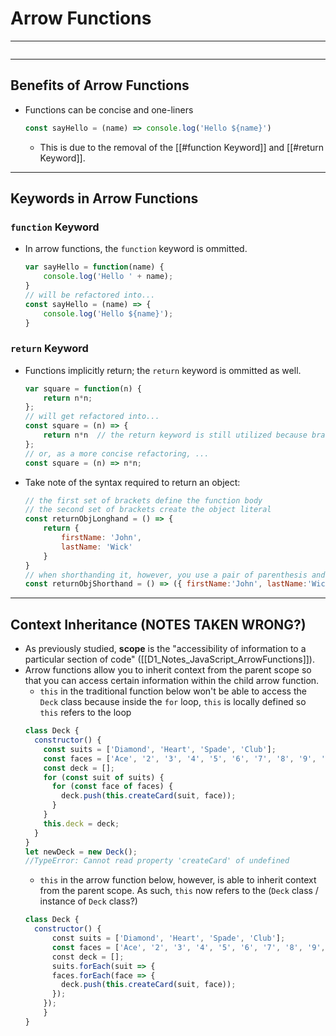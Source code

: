 # Arrow Functions
---
```toc
```
---

## Benefits of Arrow Functions
- Functions can be concise and one-liners
	```js
	const sayHello = (name) => console.log('Hello ${name}')
	```
	- This is due to the removal of the [[#function Keyword]] and [[#return Keyword]].


---

## Keywords in Arrow Functions

### `function` Keyword
- In arrow functions, the `function` keyword is ommitted.
	```js
	var sayHello = function(name) {
		console.log('Hello ' + name);
	}
	// will be refactored into...
	const sayHello = (name) => {
		console.log('Hello ${name}');
	}
	```

### `return` Keyword
- Functions implicitly return; the `return` keyword is ommitted as well.
	```js
	var square = function(n) {
		return n*n;
	};
	// will get refactored into...
	const square = (n) => {
		return n*n  // the return keyword is still utilized because brackets are still utilized
	};
	// or, as a more concise refactoring, ...
	const square = (n) => n*n;
	```
- Take note of the syntax required to return an object:
	```js
	// the first set of brackets define the function body
	// the second set of brackets create the object literal
	const returnObjLonghand = () => {
		return {
			firstName: 'John',
			lastName: 'Wick'
		}
	}
	// when shorthanding it, however, you use a pair of parenthesis and brackets
	const returnObjShorthand = () => ({ firstName:'John', lastName:'Wick'});
	```


---

## Context Inheritance (NOTES TAKEN WRONG?)
- As previously studied, **scope** is the "accessibility of information to a particular section of code" ([[D1_Notes_JavaScript_ArrowFunctions]]).
- Arrow functions allow you to inherit context from the parent scope so that you can access certain information within the child arrow function.
	- `this` in the traditional function below won't be able to access the `Deck` class because inside the `for` loop, `this` is locally defined so `this` refers to the loop
	```js
	class Deck {
	  constructor() {
	    const suits = ['Diamond', 'Heart', 'Spade', 'Club'];
	    const faces = ['Ace', '2', '3', '4', '5', '6', '7', '8', '9', '10', 'Jack', 'Queen', 'King'];
	    const deck = [];
	    for (const suit of suits) {
	      for (const face of faces) {
	        deck.push(this.createCard(suit, face));
	      }
	    }
	    this.deck = deck;
	  }
	}
	let newDeck = new Deck();
	//TypeError: Cannot read property 'createCard' of undefined
	```
	- `this` in the arrow function below, however, is able to inherit context from the parent scope. As such, `this` now refers to the (`Deck` class / instance of `Deck` class?)
	```js
	class Deck {
	  constructor() {
	      const suits = ['Diamond', 'Heart', 'Spade', 'Club'];
	      const faces = ['Ace', '2', '3', '4', '5', '6', '7', '8', '9', '10', 'Jack', 'Queen', 'King'];
	      const deck = [];
	      suits.forEach(suit => {
	      faces.forEach(face => {
	        deck.push(this.createCard(suit, face));
	      });
	    });
	    }
	}
	```